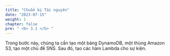 ```yaml
---
title: "Chuẩn bị Tài nguyên"
date: "2023-07-15"
weight: 1
chapter: false
pre: " <b> 3.1 </b> "
---
```


Trong bước này, chúng ta cần tạo một bảng DynamoDB, một thùng Amazon S3, tạo một chủ đề SNS. Sau đó, tạo các hàm Lambda cho sự kiện.